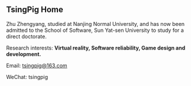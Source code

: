 ## TsingPig Home

<!--
**TsingPig/TsingPig** is a ✨ _special_ ✨ repository because its `README.md` (this file) appears on your GitHub profile.

Here are some ideas to get you started:

- 🔭 I’m currently working on ...
- 🌱 I’m currently learning ...
- 👯 I’m looking to collaborate on ...
- 🤔 I’m looking for help with ...
- 💬 Ask me about ...
- 📫 How to reach me: ...
- 😄 Pronouns: ...
- ⚡ Fun fact: ...
-->
Zhu Zhengyang, studied at Nanjing Normal University, and has now been admitted to the School of Software, Sun Yat-sen University to study for a direct doctorate.

Research interests: **Virtual reality, Software reliability, Game design and development.**

Email: tsingpig@163.com

WeChat: tsingpig


